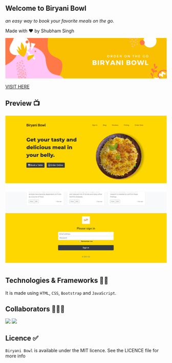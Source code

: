 ## Welcome to Biryani Bowl
_an easy way to book your favorite meals on the go._

Made with ❤️ by Shubham Singh

![image](biryani-bowl.png)

[VISIT HERE](https://codestarsingh.github.io/biryanibowl/ "Click here")

## Preview 📺

![App Screenshot](preview1.png)
<br>
![App Screenshot](preview2.png)

## Technologies & Frameworks 👨‍💻

It is made using `HTML`, `CSS`, `Bootstrap` and `JavaScript`.

## Collaborators 🧑‍🤝‍🧑

<p float="left">
  <img src="/me.png" width="100" />
  <img src="/raju-profile.png" width="100" /> 
</p>

## Licence ✅

`Biryani Bowl` is available under the MIT licence. See the LICENCE file for more info
